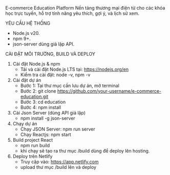 E-commerce Education Platform
Nền tảng thương mại điện tử cho các khóa học trực tuyến, hỗ trợ tính năng yêu thích, gợi ý, và lịch sử xem.

YÊU CẦU HỆ THỐNG

- Node.js v20.
- npm 9+.
- json-server dùng giả lập API.

CÀI ĐẶT MÔI TRƯỜNG, BUILD VÀ DEPLOY

1.  Cài đặt Node.js & npm
    - Tải và cài đặt Node.js LTS tại: https://nodejs.org/en
    - Kiểm tra cài đặt: node -v, npm -v
2.  Cài đặt dự án
    - Bước 1: Tại thư mục cần lưu dự án, mở terminal
    - Bước 2: git clone https://github.com/your-username/e-commerce-education.git
    - Bước 3: cd education
    - Bước 4: npm install
3.  Cài Json Server (dùng API giả lập)
    - npm install -g json-server
4.  Chạy dự án
    - Chạy JSON Server: npm run server
    - Chạy Reactjs: npm start
5.  Build project React
    - npm run build
    - khi chạy sẽ tạo ra thư mục /build dùng để deploy lên hosting.
6.  Deploy trên Netlify
    - Truy cập vào: https://app.netlify.com
    - upload thư mục /build lên và deploy

